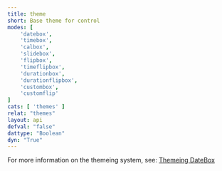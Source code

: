 ```yaml
---
title: theme
short: Base theme for control
modes: [
	'datebox',
	'timebox',
	'calbox',
	'slidebox',
	'flipbox',
	'timeflipbox',
	'durationbox',
	'durationflipbox',
	'custombox',
	'customflip'
]
cats: [ 'themes' ]
relat: "themes"
layout: api
defval: "false"
dattype: "Boolean"
dyn: "True"
---
```


For more information on the themeing system, see: [Themeing DateBox]({{site.basesite}}doc/3-1-themes/)

